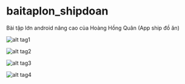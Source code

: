 # baitaplon_shipdoan
Bài tập lớn android nâng cao của Hoàng Hồng Quân (App ship đồ ăn)

![alt tag1](http://shipdoan.tk/btl/anh1.png)

![alt tag2](http://shipdoan.tk/btl/anh2.png)

![alt tag3](http://shipdoan.tk/btl/anh3.png)

![alt tag4](http://shipdoan.tk/btl/anh4.png)
